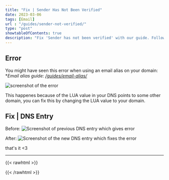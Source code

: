 ```yaml
---
title: "Fix | Sender Has Not Been Verified"
date: 2023-03-06
tags: [Email]
url : "/guides/sender-not-verified/"
type: "post"
showtableOfContents: true
description: "Fix 'Sender has not been verified' with our guide. Follow our step-by-step instructions to ensure email authentication and improve deliverability"
---
```


## Error

You might have seen this error when using an email alias on your domain:
**Email alias guide: [/guides/email-alias/](/guides/email-alias/)*

![screenshot of the error](/img/guides/2023/sender-not-verified/2023.png)

This happenes because of the LUA value in your DNS points to some other domain, you can fix this by changing the LUA value to your domain.

## Fix | DNS Entry

Before:
![Screenshot of previous DNS entry which gives error](/img/guides/2023/sender-not-verified/2023-01.png)

After: 
![Screenshot of the new DNS entry which fixes the error](/img/guides/2023/sender-not-verified/2023-02.png)



that's it <3

----

{{< rawhtml >}} 
<script src="https://utteranc.es/client.js"
        repo="mansoorbarri/website"
        issue-term="title"
        theme="preferred-color-scheme"
        crossorigin="anonymous"
        async>
</script>
{{< /rawhtml >}}